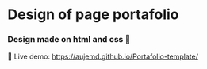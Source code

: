 # Design of page portafolio
### Design made on html and css :art:
:mag_right: Live demo: https://aujemd.github.io/Portafolio-template/
